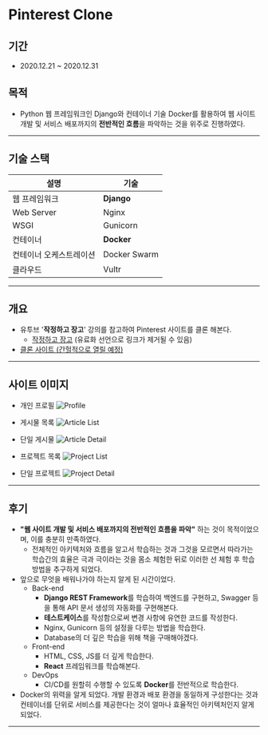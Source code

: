 # Pinterest Clone

## 기간

- 2020.12.21 ~ 2020.12.31

## 목적

- Python 웹 프레임워크인 Django와 컨테이너 기술 Docker를 활용하여 웹 사이트 개발 및 서비스 배포까지의 **전반적인 흐름**을 파악하는 것을 위주로 진행하였다.

---

## 기술 스택

| 설명                    | 기술         |
| ----------------------- | ------------ |
| 웹 프레임워크           | **Django**   |
| Web Server              | Nginx        |
| WSGI                    | Gunicorn     |
| 컨테이너                | **Docker**   |
| 컨테이너 오케스트레이션 | Docker Swarm |
| 클라우드                | Vultr        |

---

## 개요

- 유투브 '**작정하고 장고**' 강의를 참고하여 Pinterest 사이트를 클론 해본다.
  - [작정하고 장고](https://www.youtube.com/watch?v=RWEZITw27Ts&list=PLQFurmxCuZ2RVfilzQB5rCGWuODBf4Qjo) (유료화 선언으로 링크가 제거될 수 있음)
- [클론 사이트 (간헐적으로 열릴 예정)](http://158.247.213.52/)

---

## 사이트 이미지

- 개인 프로필
![Profile](./_images/프로필.png)

- 게시물 목록
![Article List](./_images/아티클리스트.png)

- 단일 게시물
![Article Detail](./_images/아티클.png)

- 프로젝트 목록
![Project List](./_images/프로젝트리스트.png)

- 단일 프로젝트
![Project Detail](./_images/프로젝트디테일.png)

---

## 후기

- **"웹 사이트 개발 및 서비스 배포까지의 전반적인 흐름을 파악"** 하는 것이 목적이었으며, 이를 충분히 만족하였다.
  - 전체적인 아키텍처와 흐름을 알고서 학습하는 것과 그것을 모르면서 따라가는 학습간의 효율은 극과 극이라는 것을 몸소 체험한 뒤로 이러한 선 체험 후 학습 방법을 추구하게 되었다.
- 앞으로 무엇을 배워나가야 하는지 알게 된 시간이었다.
  - Back-end
    - **Django REST Framework**를 학습하여 백엔드를 구현하고, Swagger 등을 통해 API 문서 생성의 자동화를 구현해본다.
    - **테스트케이스**를 작성함으로써 변경 사항에 유연한 코드를 작성한다.
    - Nginx, Gunicorn 등의 설정을 다루는 방법을 학습한다.
    - Database의 더 깊은 학습을 위해 책을 구매해야겠다.
  - Front-end
    - HTML, CSS, JS를 더 깊게 학습한다.
    - **React** 프레임워크를 학습해본다.
  - DevOps
    - CI/CD를 원할히 수행할 수 있도록 **Docker**를 전반적으로 학습한다.
- Docker의 위력을 알게 되었다. 개발 환경과 배포 환경을 동일하게 구성한다는 것과 컨테이너를 단위로 서비스를 제공한다는 것이 얼마나 효율적인 아키텍처인지 알게 되었다.

---